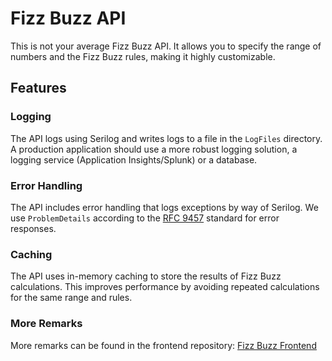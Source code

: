 # Fizz Buzz API

This is not your average Fizz Buzz API. It allows you to specify the range of numbers and the Fizz Buzz rules, making it highly customizable.

## Features

### Logging

The API logs using Serilog and writes logs to a file in the `LogFiles` directory. A production application should use a more robust logging solution, a logging service (Application Insights/Splunk) or a database.

### Error Handling

The API includes error handling that logs exceptions by way of Serilog. We use `ProblemDetails` according to the [RFC 9457](https://www.rfc-editor.org/rfc/rfc9457.html) standard for error responses.

### Caching

The API uses in-memory caching to store the results of Fizz Buzz calculations. This improves performance by avoiding repeated calculations for the same range and rules.

### More Remarks

More remarks can be found in the frontend repository: [Fizz Buzz Frontend](https://github.com/CSharpFiasco/fizz-buzz)
